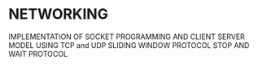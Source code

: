 # NETWORKING
IMPLEMENTATION OF SOCKET PROGRAMMING AND CLIENT SERVER MODEL USING TCP and UDP 
SLIDING WINDOW PROTOCOL
STOP AND WAIT PROTOCOL
